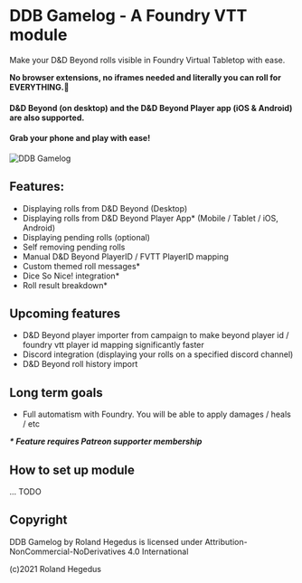 # DDB Gamelog - A Foundry VTT module

Make your D&D Beyond rolls visible in Foundry Virtual Tabletop with ease. 

**No browser extensions, no iframes needed and literally you can roll for EVERYTHING.:rocket:**

#### D&D Beyond (on desktop) and the D&D Beyond Player app (iOS & Android) are also supported. 
#### Grab your phone and play with ease!

![DDB Gamelog](http://ddbgamelog.datapoint.hu/images/tutorial/demo1.gif)


## Features:

- Displaying rolls from D&D Beyond (Desktop)
- Displaying rolls from D&D Beyond Player App* (Mobile / Tablet / iOS, Android)
- Displaying pending rolls (optional)
- Self removing pending rolls 
- Manual D&D Beyond PlayerID / FVTT PlayerID mapping
- Custom themed roll messages*
- Dice So Nice! integration*
- Roll result breakdown*

## Upcoming features

- D&D Beyond player importer from campaign to make beyond player id / foundry vtt player id mapping significantly faster
- Discord integration (displaying your rolls on a specified discord channel)
- D&D Beyond roll history import

## Long term goals

- Full automatism with Foundry. You will be able to apply damages / heals / etc

___* Feature requires Patreon supporter membership___

## How to set up module

... TODO


## Copyright

DDB Gamelog by Roland Hegedus is licensed under Attribution-NonCommercial-NoDerivatives 4.0 International 

(c)2021 Roland Hegedus
